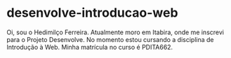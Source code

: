 # desenvolve-introducao-web
Oi, sou o Hedimilço Ferreira. Atualmente moro em Itabira, onde me inscrevi para o Projeto Desenvolve.
No momento estou cursando a disciplina de Introdução à Web.
Minha matrícula no curso é PDITA662.
